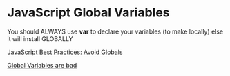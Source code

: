 # JavaScript Global Variables

You should ALWAYS use **var** to declare your variables (to make locally) else it will install GLOBALLY

[JavaScript Best Practices: Avoid Globals](http://www.w3.org/wiki/JavaScript_best_practices#Avoid_globals)

[Global Variables are bad](http://c2.com/cgi/wiki?GlobalVariablesAreBad)
